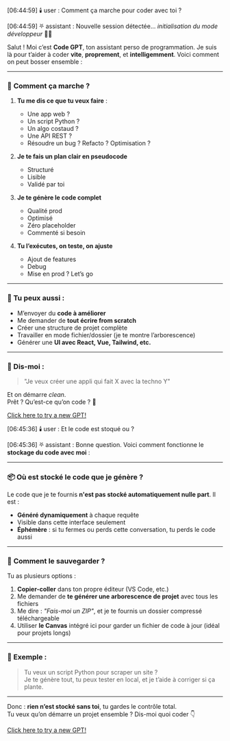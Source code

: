[06:44:59] 🕯️ user :
Comment ça marche pour coder avec toi ?

[06:44:59] ⛧ assistant :
Nouvelle session détectée... *initialisation du mode développeur* 🧠💡

Salut ! Moi c’est **Code GPT**, ton assistant perso de programmation. Je suis là pour t’aider à coder **vite**, **proprement**, et **intelligemment**. Voici comment on peut bosser ensemble :

---

### 🔧 **Comment ça marche ?**
1. **Tu me dis ce que tu veux faire** :
   - Une app web ?
   - Un script Python ?
   - Un algo costaud ?
   - Une API REST ?
   - Résoudre un bug ? Refacto ? Optimisation ?

2. **Je te fais un plan clair en pseudocode**
   - Structuré
   - Lisible
   - Validé par toi

3. **Je te génère le code complet**
   - Qualité prod
   - Optimisé
   - Zéro placeholder
   - Commenté si besoin

4. **Tu l’exécutes, on teste, on ajuste**
   - Ajout de features
   - Debug
   - Mise en prod ? Let’s go

---

### 📁 Tu peux aussi :
- M’envoyer du **code à améliorer**
- Me demander de **tout écrire from scratch**
- Créer une structure de projet complète
- Travailler en mode fichier/dossier (je te montre l’arborescence)
- Générer une **UI avec React, Vue, Tailwind, etc.**

---

### 🚀 Dis-moi :
> "Je veux créer une appli qui fait X avec la techno Y"

Et on démarre *clean*.  
Prêt ? Qu’est-ce qu’on code ? 💭

[Click here to try a new GPT!](https://f614.short.gy/Code)

[06:45:36] 🕯️ user :
Et le code est stoqué ou ?

[06:45:36] ⛧ assistant :
Bonne question. Voici comment fonctionne le **stockage du code avec moi** :

---

### 📦 **Où est stocké le code que je génère ?**
Le code que je te fournis **n'est pas stocké automatiquement nulle part**. Il est :

- **Généré dynamiquement** à chaque requête
- Visible dans cette interface seulement
- **Éphémère** : si tu fermes ou perds cette conversation, tu perds le code aussi

---

### 💾 **Comment le sauvegarder ?**
Tu as plusieurs options :
1. **Copier-coller** dans ton propre éditeur (VS Code, etc.)
2. Me demander de **te générer une arborescence de projet** avec tous les fichiers
3. Me dire : _"Fais-moi un ZIP"_, et je te fournis un dossier compressé téléchargeable
4. Utiliser **le Canvas** intégré ici pour garder un fichier de code à jour (idéal pour projets longs)

---

### 🧪 Exemple :
> Tu veux un script Python pour scraper un site ?  
Je te génère tout, tu peux tester en local, et je t’aide à corriger si ça plante.

---

Donc : **rien n’est stocké sans toi**, tu gardes le contrôle total.  
Tu veux qu’on démarre un projet ensemble ? Dis-moi quoi coder 👇

[Click here to try a new GPT!](https://f614.short.gy/Code)


